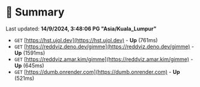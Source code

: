 # 📖 Summary
Last updated: **14/9/2024, 3:48:06 PG "Asia/Kuala_Lumpur"**

- `GET` [https://hst.ujol.dev](https://hst.ujol.dev) - **Up** (761ms)
- `GET` [https://reddviz.deno.dev/gimme](https://reddviz.deno.dev/gimme) - **Up** (1591ms)
- `GET` [https://reddviz.amar.kim/gimme](https://reddviz.amar.kim/gimme) - **Up** (645ms)
- `GET` [https://dumb.onrender.com](https://dumb.onrender.com) - **Up** (521ms)
